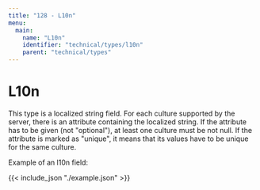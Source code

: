 ```yaml
---
title: "128 - L10n"
menu:
  main:
    name: "L10n"
    identifier: "technical/types/l10n"
    parent: "technical/types"
---
```

# L10n

This type is a localized string field. For each culture supported by the server, there is an attribute containing
the localized string. If the attribute has to be given (not "optional"), at least one culture must be not null. If
the attribute is marked as "unique", it means that its values have to be unique for the same culture.

Example of an l10n field:


{{< include_json "./example.json" >}}


